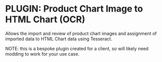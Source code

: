 # PLUGIN: Product Chart Image to HTML Chart (OCR)

Allows the import and review of product chart images and assignment of imported data to HTML Chart data using Tesseract.

NOTE: this is a bespoke plugin created for a client, so will likely need modding to work for your use case.
